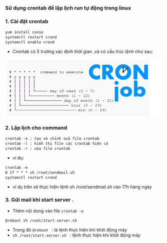 ### Sử dụng crontab để lập lịch run tự động trong linux
### 1. Cài đặt crontab
```
yum install conie
systemctl restart crond
systemctl enable crond
```

- Crontab có 5 trường xác định thời gian ,và có cấu trúc lệnh như sau:

![](../images/111.png)

### 2. Lập lịch cho command 
```
crontab -e : tạo và chỉnh sửa file crontab
crontab -l : hiển thị file các crontab hiện có
crontab -r : xóa file crontab
```

- ví dụ:
```
crontab -e
0 17 * * * sh /root/sendmail.sh
systemctl restart crond
```
- ví dụ trên sẽ thực hiện lệnh sh /root/sendmail.sh vào 17h hàng ngày 

### 3. Gửi mail khi start server .
- Thêm nội dung vào file `crontab -e`
```
@reboot sh /root/start-server.sh 
```
- Trong đó `@reboot ` : là lệnh thực hiện khi khởi động máy 
- `sh /root/start-server.sh ` : lệnh thực hiện khi khởi động máy

